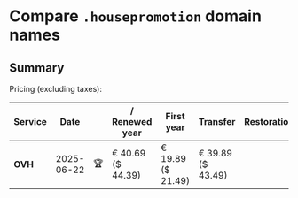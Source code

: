 # Compare `.housepromotion` domain names

## Summary

Pricing (excluding taxes):

| Service | Date |  | / Renewed year | First year | Transfer | Restoration |
|--|--|--|--|--|--|--|
| **OVH** | 2025-06-22 | 🏆 | € 40.69<br>($ 44.39) | € 19.89<br>($ 21.49) | € 39.89<br>($ 43.49) |  |
